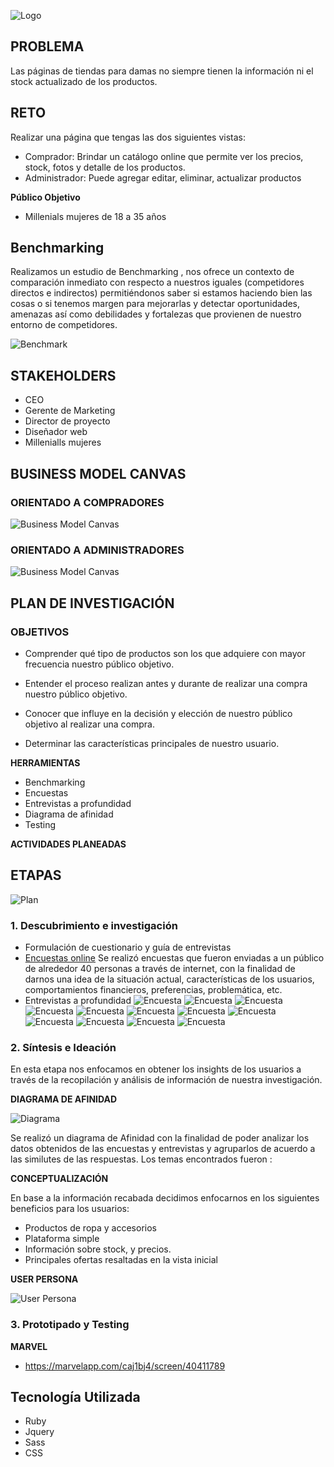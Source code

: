 ![Logo](ux/assets/logo.png "Sassy Girl")


## PROBLEMA
Las páginas de tiendas para damas no siempre tienen la información ni el stock actualizado de los productos.


## RETO
Realizar una página que tengas las dos siguientes vistas:
- Comprador:
Brindar un catálogo online que permite ver los precios, stock, fotos y detalle de los productos.
- Administrador:
Puede agregar editar, eliminar, actualizar productos 


**Público Objetivo**
- Millenials mujeres de 18 a 35 años


## Benchmarking
Realizamos un estudio de Benchmarking , nos ofrece un contexto de comparación inmediato con respecto a nuestros iguales (competidores directos e indirectos) permitiéndonos saber si estamos haciendo bien las cosas o si tenemos margen para mejorarlas y detectar oportunidades, amenazas así como debilidades y fortalezas que provienen de nuestro entorno de competidores.


![Benchmark](ux/assets/benchmarksassy.PNG "Benchmark")


## STAKEHOLDERS
- CEO
- Gerente de Marketing
- Director de proyecto
- Diseñador web
- Millenialls mujeres


## BUSINESS MODEL CANVAS
### ORIENTADO A COMPRADORES

![Business Model Canvas](ux/assets/bmc-comprador.png "Business Model Canvas Comprador")

### ORIENTADO A ADMINISTRADORES

![Business Model Canvas](ux/assets/bmc-admin.png "Business Model Canvas Administrador")


## PLAN DE INVESTIGACIÓN
### OBJETIVOS
- Comprender qué tipo de productos son los que adquiere con mayor frecuencia nuestro público objetivo.

- Entender el proceso realizan antes y durante de realizar una compra nuestro público objetivo.

- Conocer que influye en la decisión y elección de nuestro público objetivo al realizar una compra.

-  Determinar las características principales de nuestro usuario.


**HERRAMIENTAS**
- Benchmarking
- Encuestas
- Entrevistas a profundidad
- Diagrama de afinidad
- Testing


**ACTIVIDADES PLANEADAS**
## ETAPAS
![Plan](ux/assets/planner.png "Plan")

### 1. Descubrimiento e investigación

- Formulación de cuestionario y guía de entrevistas
- [Encuestas online](https://docs.google.com/forms/d/e/1FAIpQLSdsot1wmRGD46ARa3YwvIAklEjfI7VOVnMYm07HAD3izOiCGA/viewform)
Se realizó encuestas que fueron enviadas a un público de alrededor 40 personas a través de internet, con la finalidad de darnos una idea de la situación actual, características de los usuarios, comportamientos financieros, preferencias, problemática, etc.
- Entrevistas a profundidad
![Encuesta](ux/assets/re-1.png "Encuesta")
![Encuesta](ux/assets/re-2.png "Encuesta")
![Encuesta](ux/assets/re-3.png "Encuesta")
![Encuesta](ux/assets/re-4.png "Encuesta")
![Encuesta](ux/assets/re-5.png "Encuesta")
![Encuesta](ux/assets/re-6.png "Encuesta")
![Encuesta](ux/assets/re-7.png "Encuesta")
![Encuesta](ux/assets/re-8.png "Encuesta")
![Encuesta](ux/assets/re-9.png "Encuesta")
![Encuesta](ux/assets/re-10.png "Encuesta")
![Encuesta](ux/assets/re-11.png "Encuesta")
![Encuesta](ux/assets/re-12.png "Encuesta")

### 2. Síntesis e Ideación
En esta etapa nos enfocamos en obtener los insights de los usuarios a través de la recopilación y análisis de información de nuestra investigación.

**DIAGRAMA DE AFINIDAD**

![Diagrama](https://raw.githubusercontent.com/NelidaSh/hackathon-rails/master/ux/assets/map.png "Diagrama de afinidad")

Se realizó un diagrama de Afinidad con la finalidad de poder analizar los datos obtenidos de las encuestas y entrevistas y agruparlos de acuerdo a las similutes de las respuestas. Los temas encontrados fueron :



**CONCEPTUALIZACIÓN**

En base a la información recabada decidimos enfocarnos en los siguientes beneficios para los usuarios:
- Productos de ropa y accesorios
- Plataforma simple 
- Información sobre stock, y precios.
- Principales ofertas resaltadas en la vista inicial

**USER PERSONA**

![User Persona](ux/assets/user-persona.png "User Persona")

### 3. Prototipado y Testing

**MARVEL**
 - https://marvelapp.com/caj1bj4/screen/40411789
## Tecnología Utilizada
- Ruby
- Jquery
- Sass
- CSS
